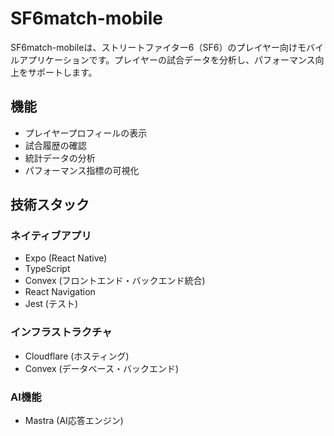 # SF6match-mobile

SF6match-mobileは、ストリートファイター6（SF6）のプレイヤー向けモバイルアプリケーションです。プレイヤーの試合データを分析し、パフォーマンス向上をサポートします。

## 機能

- プレイヤープロフィールの表示
- 試合履歴の確認
- 統計データの分析
- パフォーマンス指標の可視化

## 技術スタック

### ネイティブアプリ
- Expo (React Native)
- TypeScript
- Convex (フロントエンド・バックエンド統合)
- React Navigation
- Jest (テスト)

### インフラストラクチャ
- Cloudflare (ホスティング)
- Convex (データベース・バックエンド)

### AI機能
- Mastra (AI応答エンジン)
